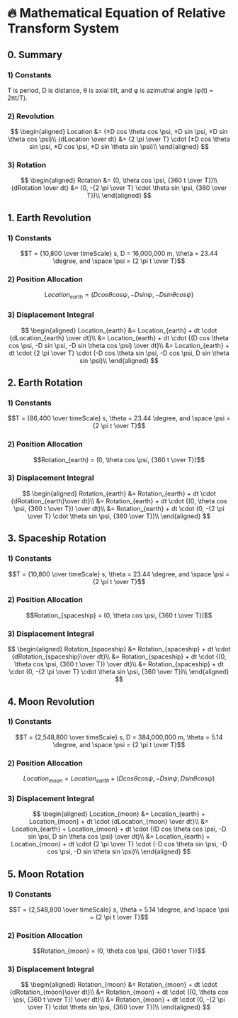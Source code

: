 # 🔥 Mathematical Equation of Relative Transform System

## 0. Summary

### 1) Constants

T is period, D is distance, θ is axial tilt, and φ is azimuthal angle (φ(t) = 2πt/T).

### 2) Revolution

$$
\begin{aligned}
Location &= (±D cos \theta cos \psi, ±D sin \psi, ±D sin \theta cos \psi)\\
{dLocation \over dt} &= {2 \pi \over T} \cdot (±D cos \theta sin \psi, ±D cos \psi, ±D sin \theta sin \psi)\\
\end{aligned}
$$

### 3) Rotation

$$
\begin{aligned}
Rotation &= (0, \theta cos \psi, {360 t \over T})\\
{dRotation \over dt} &= (0, -{2 \pi \over T} \cdot \theta sin \psi, {360 \over T})\\
\end{aligned}
$$

## 1. Earth Revolution

### 1) Constants

$$T = {10,800 \over timeScale} s, D = 16,000,000 m, \theta = 23.44 \degree, and \space \psi = {2 \pi t \over T}$$

### 2) Position Allocation

$$Location_{earth} = (D cos \theta cos \psi, -D sin \psi, -D sin \theta cos \psi)$$

### 3) Displacement Integral

$$
\begin{aligned}
Location_{earth} &= Location_{earth} + dt \cdot {dLocation_{earth} \over dt}\\
&= Location_{earth} + dt \cdot {(D cos \theta cos \psi, -D sin \psi, -D sin \theta cos \psi) \over dt}\\
&= Location_{earth} + dt \cdot {2 \pi \over T} \cdot (-D cos \theta sin \psi, -D cos \psi, D sin \theta sin \psi)\\
\end{aligned}
$$

## 2. Earth Rotation

### 1) Constants

$$T = {86,400 \over timeScale} s, \theta = 23.44 \degree, and \space \psi = {2 \pi t \over T}$$

### 2) Position Allocation

$$Rotation_{earth} = (0, \theta cos \psi, {360 t \over T})$$

### 3) Displacement Integral

$$
\begin{aligned}
Rotation_{earth} &= Rotation_{earth} + dt \cdot {dRotation_{earth}\over dt}\\
&= Rotation_{earth} + dt \cdot {(0, \theta cos \psi, {360 t \over T}) \over dt}\\
&= Rotation_{earth} + dt \cdot (0, -{2 \pi \over T} \cdot \theta sin \psi, {360 \over T})\\
\end{aligned}
$$

## 3. Spaceship Rotation

### 1) Constants

$$T = {10,800 \over timeScale} s, \theta = 23.44 \degree, and \space \psi = {2 \pi t \over T}$$

### 2) Position Allocation

$$Rotation_{spaceship} = (0, \theta cos \psi, {360 t \over T})$$

### 3) Displacement Integral

$$
\begin{aligned}
Rotation_{spaceship} &= Rotation_{spaceship} + dt \cdot {dRotation_{spaceship}\over dt}\\
&= Rotation_{spaceship} + dt \cdot {(0, \theta cos \psi, {360 t \over T}) \over dt}\\
&= Rotation_{spaceship} + dt \cdot (0, -{2 \pi \over T} \cdot \theta sin \psi, {360 \over T})\\
\end{aligned}
$$

## 4. Moon Revolution

### 1) Constants

$$T = {2,548,800 \over timeScale} s, D = 384,000,000 m, \theta = 5.14 \degree, and \space \psi = {2 \pi t \over T}$$

### 2) Position Allocation

$$Location_{moon} = Location_{earth} + (D cos \theta cos \psi, -D sin \psi, D sin \theta cos \psi)$$

### 3) Displacement Integral

$$
\begin{aligned}
Location_{moon} &= Location_{earth} + Location_{moon} + dt \cdot {dLocation_{moon} \over dt}\\
&= Location_{earth} + Location_{moon} + dt \cdot {(D cos \theta cos \psi, -D sin \psi, D sin \theta cos \psi) \over dt}\\
&= Location_{earth} + Location_{moon} + dt \cdot {2 \pi \over T} \cdot (-D cos \theta sin \psi, -D cos \psi, -D sin \theta sin \psi)\\
\end{aligned}
$$

## 5. Moon Rotation

### 1) Constants

$$T = {2,548,800 \over timeScale} s, \theta = 5.14 \degree, and \space \psi = {2 \pi t \over T}$$

### 2) Position Allocation

$$Rotation_{moon} = (0, \theta cos \psi, {360 t \over T})$$

### 3) Displacement Integral

$$
\begin{aligned}
Rotation_{moon} &= Rotation_{moon} + dt \cdot {dRotation_{moon}\over dt}\\
&= Rotation_{moon} + dt \cdot {(0, \theta cos \psi, {360 t \over T}) \over dt}\\
&= Rotation_{moon} + dt \cdot (0, -{2 \pi \over T} \cdot \theta sin \psi, {360 \over T})\\
\end{aligned}
$$
